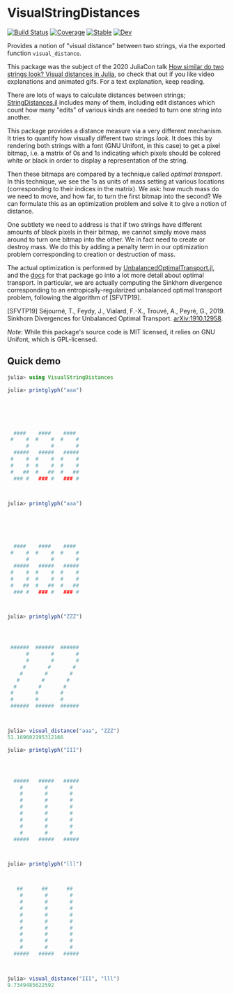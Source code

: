 # VisualStringDistances

[![Build Status](https://github.com/ericphanson/VisualStringDistances.jl/workflows/CI/badge.svg)](https://github.com/ericphanson/VisualStringDistances.jl/actions)
[![Coverage](https://codecov.io/gh/ericphanson/VisualStringDistances.jl/branch/master/graph/badge.svg)](https://codecov.io/gh/ericphanson/VisualStringDistances.jl)
[![Stable](https://img.shields.io/badge/docs-stable-blue.svg)](https://ericphanson.github.io/VisualStringDistances.jl/stable)
[![Dev](https://img.shields.io/badge/docs-dev-blue.svg)](https://ericphanson.github.io/VisualStringDistances.jl/dev)

Provides a notion of "visual distance" between two strings, via the exported function `visual_distance`.

This package was the subject of the 2020 JuliaCon talk [How similar do two strings look? Visual distances in Julia](https://www.youtube.com/watch?v=hf2b9ganGxE),
so check that out if you like video explanations and animated gifs. For a text explanation, keep reading.

There are lots of ways to calculate distances between strings; [StringDistances.jl](https://github.com/matthieugomez/StringDistances.jl)
includes many of them, including edit distances which count how many "edits" of various kinds are needed to turn one string into another.

This package provides a distance measure via a very different mechanism. It tries to quantify how visually different two strings *look*.
It does this by rendering both strings with a font (GNU Unifont, in this case) to get a pixel bitmap, i.e. a matrix of 0s and 1s indicating
which pixels should be colored white or black in order to display a representation of the string.

Then these bitmaps are compared by a technique called *optimal transport*. In this technique, we see the 1s as units of mass setting at various
locations (corresponding to their indices in the matrix). We ask: how much mass do we need to move, and how far,
to turn the first bitmap into the second? We can formulate this as an optimization problem and solve it to give a notion of distance.

One subtlety we need to address is that if two strings have different amounts of black pixels in their bitmap, we cannot simply move mass around
to turn one bitmap into the other. We in fact need to create or destroy mass. We do this by adding a penalty term in our optimization problem
corresponding to creation or destruction of mass.

The actual optimization is performed by [UnbalancedOptimalTransport.jl](https://github.com/ericphanson/UnbalancedOptimalTransport.jl), and
the [docs](https://ericphanson.github.io/UnbalancedOptimalTransport.jl/stable/optimal_transport/)
for that package go into a lot more detail about optimal transport. In particular, we are actually computing the Sinkhorn divergence
corresponding to an entropically-regularized unbalanced optimal transport problem, following the algorithm of [SFVTP19].

[SFVTP19] Séjourné, T., Feydy, J., Vialard, F.-X., Trouvé, A., Peyré, G., 2019. Sinkhorn Divergences for Unbalanced Optimal Transport. [arXiv:1910.12958](https://arxiv.org/abs/1910.12958).


*Note*: While this package's source code is MIT licensed, it relies on GNU Unifont, which is GPL-licensed.

## Quick demo

```julia
julia> using VisualStringDistances

julia> printglyph("aaa")






  ####    ####    ####
 #    #  #    #  #    #
      #       #       #
  #####   #####   #####
 #    #  #    #  #    #
 #    #  #    #  #    #
 #   ##  #   ##  #   ##
  ### #   ### #   ### #



julia> printglyph("aaa")






  ####    ####    ####
 #    #  #    #  #    #
      #       #       #
  #####   #####   #####
 #    #  #    #  #    #
 #    #  #    #  #    #
 #   ##  #   ##  #   ##
  ### #   ### #   ### #



julia> printglyph("ZZZ")




 ######  ######  ######
      #       #       #
      #       #       #
     #       #       #
    #       #       #
   #       #       #
  #       #       #
 #       #       #
 #       #       #
 ######  ######  ######



julia> visual_distance("aaa", "ZZZ")
51.169602195312166

julia> printglyph("III")




  #####   #####   #####
    #       #       #
    #       #       #
    #       #       #
    #       #       #
    #       #       #
    #       #       #
    #       #       #
    #       #       #
  #####   #####   #####



julia> printglyph("lll")



   ##      ##      ##
    #       #       #
    #       #       #
    #       #       #
    #       #       #
    #       #       #
    #       #       #
    #       #       #
    #       #       #
    #       #       #
  #####   #####   #####



julia> visual_distance("III", "lll")
9.7349485622592

```
